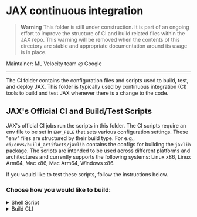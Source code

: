 # JAX continuous integration

> **Warning** This folder is still under construction. It is part of an ongoing
> effort to improve the structure of CI and build related files within the
> JAX repo. This warning will be removed when the contents of this
> directory are stable and appropriate documentation around its usage is in
> place.

Maintainer: ML Velocity team @ Google

********************************************************************************

The CI folder contains the configuration files and scripts used to build, test,
and deploy JAX. This folder is typically used by continuous integration
(CI) tools to build and test JAX whenever there is a change to the
code. 

## JAX's Official CI and Build/Test Scripts

JAX's official CI jobs run the scripts in this folder. The CI scripts require
an env file to be set in `ENV_FILE` that sets various configuration settings.
These "env" files are structured by their build type. For e.g.,
`ci/envs/build_artifacts/jaxlib` contains the configs for building the `jaxlib`
package. The scripts are intended to be used across different platforms and
architectures and currently supports the following systems: Linux x86,
Linux Arm64, Mac x86, Mac Arm64, Windows x86.


If you would like to test these scripts, follow the instructions below.

### Choose how you would like to build:
<details>
<summary> Shell Script </summary>

The artifact building script (`ci/build_artifacts.sh`) invokes the build CLI,
`ci/cli/build.py` which in turn invokes the bazel command that builds the
requested JAX artifact. Follow the instructions below to invoke the CI script
to build a JAX artifact of your choice. These scripts can build the `jax`,
`jaxlib`, `jax-cuda-plugin`, and the `jax-cuda-pjrt` artifacts. Note that all
commands are meant to be run from the root of this repository. 

**Docker (soft prerequisite)**

The CI scripts are recommended to be run in Docker where possible. This ensures
the right build environment is set up before we can build the artifact. If you
would like to disable Docker, run:

```
export JAXCI_USE_DOCKER=0
export JAXCI_CLI_BUILD_MODE=local
```

**Changing Python version**

By default, the build will use Python 3.12. If you would like to change this,
set `JAXCI_HERMETIC_PYTHON_VERSION`. E.g.`export JAXCI_HERMETIC_PYTHON_VERSION=3.11`

**RBE support**

If you are running this on a Linux x86 or a Windows machine, you have the option
to use RBE to speed up the build. Please note this requires permissions to JAX's
remote worker pool and RBE configs. To enable RBE, run `export JAXCI_USE_RBE=1`.

**How to run the script**

```
1. Set ENV_FILE to one of the envs inside ci/build_artifacts based the artifact
you want to build and your sytem.
E.g. export ENV_FILE=ci/envs/build_artifacts/jaxlib
2. Run: bash ci/build_artifacts.sh
```

**Known Bugs**

1. Building `jax` fails due to Python missing the `build` dependency.
2. Auditwheel script fails on Linux Arm64's Docker image due to Python missing
the `auditwheel` dependency
3. If RBE is used to build the target for Windows, building the wheel fails
due to a permission denied error.

</details>

<details>
<summary> Build CLI </summary>

Follow the instructions below to invoke the build CLI to build a JAX artifact
of your choice. The CLI can build the `jaxlib`, `jax-cuda-plugin`, and the
`jax-cuda-pjrt` artifacts. Note that all commands are meant to be run from the
root of this repository. 

By default, the CLI runs in local mode and will pick the "local_" configs in
the `ci/.bazelrc` file. On Linux systems, Bazel defaults to using GCC
as the default compiler. To change this, add `--use_clang` to your command. This
requires Clang to be present on the system and in the path. If your Clang binary
is not on the path, set its path using `--clang_path`.

**Build Modes**

If you want to run with the configs that the CI builds use, switch the mode by
setting `--mode=ci`. Please note CI mode has a dependency on a custom toolchain
that JAX uses. The build expects this toolchain to be present on the system. As
such, CI mode is usually run from within a Docker container. See `JAXCI_DOCKER_IMAGE`
inside `ci/build_artfacts` to know which image we use for each platform.

**RBE support**

If you are running this on a Linux x86 or a Windows machine, you have the option
to use RBE to speed up the build. Please note this requires permissions to JAX's
remote worker pool and RBE configs. To enable RBE, set `--use_rbe` to you command.

**Changing Python version**

If you would like to change the Python version of the artifact, add
`--python_version=<python_version>` to your command. E.g. `--python_version=3.11`. 
By default, the CLI uses Python 3.12. 

**Local XLA dependency**

JAX artifacts built by the CLI depend on XLA version pinned in JAX's
`workspace.bzl`. If would like to depend on the XLA from your local system,
set `--local_xla_path` to its path.

**Dry Run**

If you would like to just invoke a dry run, add `--dry_run` to your command.
This will print the `bazel` command that the CLI would have ended up invoking.

**Some example invocations**

1. For building `jaxlib`, run `python ci/cli/build.py jaxlib`
2. For building `jax-cuda-plugin` for Python 3.11, run `python ci/cli/build.py jax-cuda-pjrt --python_version=3.11`
3. For building `jax-cuda-pjrt` for Python 3.10 with RBE, run `python ci/cli/build.py jax-cuda-pjrt --use_rbe --python_version=3.10`

</details>